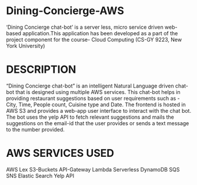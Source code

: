 # Dining-Concierge-AWS

‘Dining Concierge chat-bot’ is a server less, micro service driven web-based application.This application has been developed as a part of the project component for the course- Cloud Computing (CS-GY 9223, New York University)

# DESCRIPTION
“Dining Concierge chat-bot” is an intelligent Natural Language driven chat-bot that is designed using multiple AWS services. This chat-bot helps in providing restaurant suggestions based on user requirements such as - City, Time, People count, Cuisine type and Date. The frontend is hosted in AWS S3 and provides a web-app user interface to interact with the chat bot. The bot uses the yelp API to fetch relevant suggestions and mails the suggestions on the email-id that the user provides or sends a text message to the number provided.

# AWS SERVICES USED
AWS Lex
S3-Buckets
API-Gateway
Lambda Serverless
DynamoDB
SQS
SNS
Elastic Search
Yelp API
